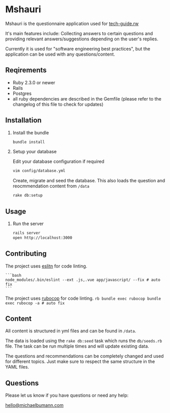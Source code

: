 # Mshauri

Mshauri is the questionnaire application used for [tech-guide.rw](https://www.tech-guide.rw/)

It's main features include: Collecting answers to certain questions and providing relevant answers/suggestions depending on the user's replies.

Currently it is used for "software engineering best practices", but the application can be used with any questions/content.

## Reqirements

- Ruby 2.3.0 or newer
- Rails
- Postgres
- all ruby dependencies are described in the Gemfile (please refer to the changelog of this file to check for updates)

## Installation

1) Install the bundle

    ```bash
    bundle install
    ```
2) Setup your database

    Edit your database configuration if required
    ```bash
    vim config/database.yml
     ```
   Create, migrate and seed the database. This also loads the question and reocmmendation content from `/data`
    ```bash
    rake db:setup
    ```

## Usage

1) Run the server
    ```bash
    rails server
    open http://localhost:3000
    ```


## Contributing

The project uses [eslitn](https://github.com/eslint/eslint) for code linting.

    ```bash
    node_modules/.bin/eslint --ext .js,.vue app/javascript/ --fix # auto fix
    ```

The project uses [rubocop](https://github.com/rubocop-hq/rubocop) for code linting.
    ```rb
    bundle exec rubocop
    bundle exec rubocop -a # auto fix
    ```

## Content

All content is structured in yml files and can be found in `/data`.

The data is loaded using the `rake db:seed` task which runs the `db/seeds.rb` file. The task can be run multiple times and will update existing data.

The questions and recommendations can be completely changed and used for different topics. Just make sure to respect the same structure in the YAML files. 


## Questions

Please let us know if you have questions or need any help: 

hello@michaelbumann.com
